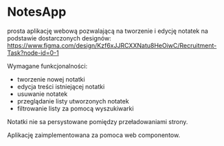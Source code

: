 # NotesApp
prosta aplikację webową pozwalającą na tworzenie i edycję notatek na podstawie dostarczonych designów: https://www.figma.com/design/Kzf6xJJRCXXNatu8HeOiwC/Recruitment-Task?node-id=0-1

Wymagane funkcjonalności:
- tworzenie nowej notatki
- edycja treści istniejącej notatki
- usuwanie notatek
- przeglądanie listy utworzonych notatek
- filtrowanie listy za pomocą wyszukiwarki

Notatki nie sa persystowane pomiędzy przeładowaniami strony.

Aplikację zaimplementowana za pomoca web componentow.
